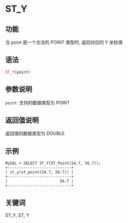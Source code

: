 # ST_Y

## 功能

当 point 是一个合法的 POINT 类型时, 返回对应的 Y 坐标值

## 语法

```Haskell
ST_Y(point)
```

## 参数说明

`point`: 支持的数据类型为 POINT

## 返回值说明

返回值的数据类型为 DOUBLE

## 示例

```Plain Text
MySQL > SELECT ST_Y(ST_Point(24.7, 56.7));
+----------------------------+
| st_y(st_point(24.7, 56.7)) |
+----------------------------+
|                       56.7 |
+----------------------------+
```

## 关键词

ST_Y, ST, Y
